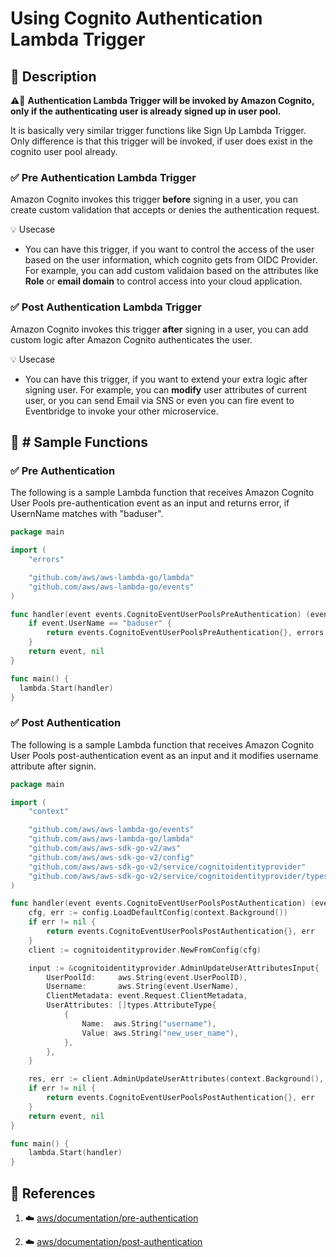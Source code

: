 # Using Cognito Authentication Lambda Trigger

## 📖 Description
⚠️🚨 **Authentication Lambda Trigger will be invoked by Amazon Cognito, only if the authenticating user is already signed up in user pool.**

It is basically very similar trigger functions like Sign Up Lambda Trigger. Only difference is that this trigger will be invoked, if user does exist in the cognito user pool already.

### ✅ Pre Authentication Lambda Trigger
Amazon Cognito invokes this trigger **before** signing in a user, you can create custom validation that accepts or denies the authentication request.

💡 Usecase
- You can have this trigger, if you want to control the access of the user based on the user information, which cognito gets from OIDC Provider. For example, you can add custom validaion based on the attributes like **Role** or **email domain** to control access into your cloud application.

### ✅ Post Authentication Lambda Trigger
Amazon Cognito invokes this trigger **after** signing in a user, you can add custom logic after Amazon Cognito authenticates the user.

💡 Usecase
- You can have this trigger, if you want to extend your extra logic after signing user. For example, you can **modify** user attributes of current user, or you can send Email via SNS or even you can fire event to Eventbridge to invoke your other microservice.


## 🚀 # Sample Functions
### ✅ Pre Authentication
The following is a sample Lambda function that receives Amazon Cognito User Pools pre-authentication event as an input and returns error, if UsernName matches with "baduser".

```go
package main

import (
    "errors"

    "github.com/aws/aws-lambda-go/lambda"
    "github.com/aws/aws-lambda-go/events"
)

func handler(event events.CognitoEventUserPoolsPreAuthentication) (events.CognitoEventUserPoolsPreAuthentication, error) {
    if event.UserName == "baduser" {
        return events.CognitoEventUserPoolsPreAuthentication{}, errors.New("not allowed")
    }
    return event, nil
}

func main() {
  lambda.Start(handler)
}
```

### ✅ Post Authentication
The following is a sample Lambda function that receives Amazon Cognito User Pools post-authentication event as an input and it modifies username attribute after signin.

```go
package main

import (
	"context"

	"github.com/aws/aws-lambda-go/events"
	"github.com/aws/aws-lambda-go/lambda"
	"github.com/aws/aws-sdk-go-v2/aws"
	"github.com/aws/aws-sdk-go-v2/config"
	"github.com/aws/aws-sdk-go-v2/service/cognitoidentityprovider"
	"github.com/aws/aws-sdk-go-v2/service/cognitoidentityprovider/types"
)

func handler(event events.CognitoEventUserPoolsPostAuthentication) (events.CognitoEventUserPoolsPostAuthentication, error) {
	cfg, err := config.LoadDefaultConfig(context.Background())
	if err != nil {
        return events.CognitoEventUserPoolsPostAuthentication{}, err
	}
	client := cognitoidentityprovider.NewFromConfig(cfg)

	input := &cognitoidentityprovider.AdminUpdateUserAttributesInput{
		UserPoolId:     aws.String(event.UserPoolID),
		Username:       aws.String(event.UserName),
		ClientMetadata: event.Request.ClientMetadata,
		UserAttributes: []types.AttributeType{
			{
				Name:  aws.String("username"),
				Value: aws.String("new_user_name"),
			},
		},
	}

	res, err := client.AdminUpdateUserAttributes(context.Background(), input)
	if err != nil {
        return events.CognitoEventUserPoolsPostAuthentication{}, err
	}
	return event, nil
}

func main() {
	lambda.Start(handler)
}
```


## 👀 References
1. ☁️ [aws/documentation/pre-authentication](https://docs.aws.amazon.com/cognito/latest/developerguide/user-pool-lambda-pre-authentication.html)

2. ☁️ [aws/documentation/post-authentication](https://docs.aws.amazon.com/cognito/latest/developerguide/user-pool-lambda-post-authentication.html)